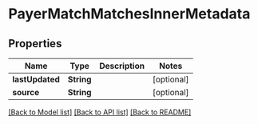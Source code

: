 # PayerMatchMatchesInnerMetadata

## Properties
Name | Type | Description | Notes
------------ | ------------- | ------------- | -------------
**lastUpdated** | **String** |  | [optional] 
**source** | **String** |  | [optional] 

[[Back to Model list]](../README.md#documentation-for-models) [[Back to API list]](../README.md#documentation-for-api-endpoints) [[Back to README]](../README.md)


